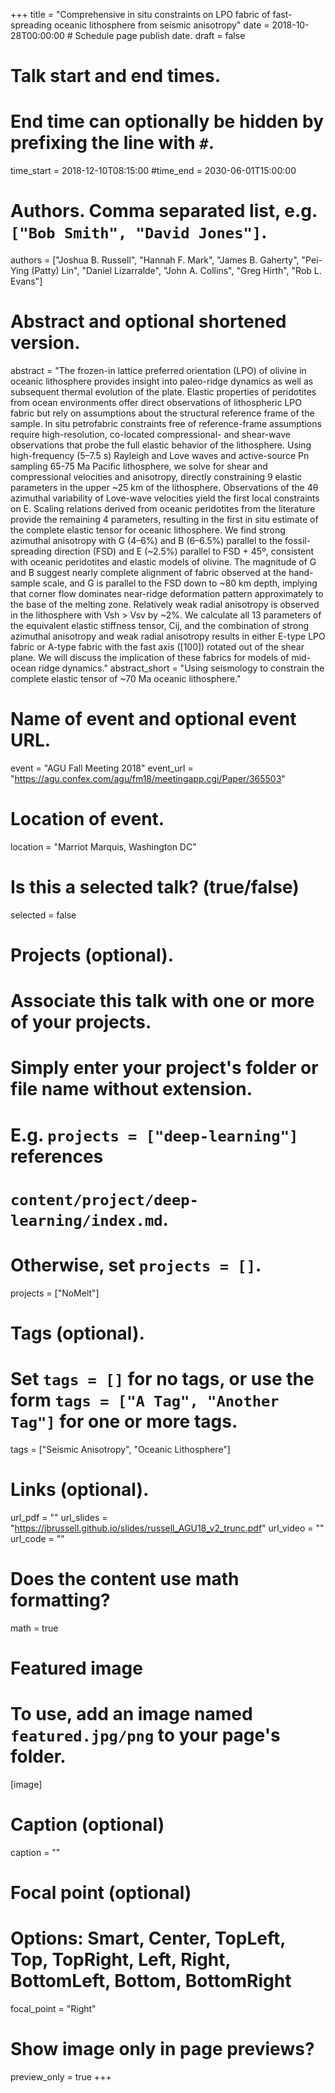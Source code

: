 +++
title = "Comprehensive in situ constraints on LPO fabric of fast-spreading oceanic lithosphere from seismic anisotropy"
date = 2018-10-28T00:00:00  # Schedule page publish date.
draft = false

# Talk start and end times.
#   End time can optionally be hidden by prefixing the line with `#`.
time_start = 2018-12-10T08:15:00
#time_end = 2030-06-01T15:00:00

# Authors. Comma separated list, e.g. `["Bob Smith", "David Jones"]`.
authors = ["Joshua B. Russell", "Hannah F. Mark", "James B. Gaherty", "Pei-Ying (Patty) Lin", "Daniel Lizarralde", "John A. Collins", "Greg Hirth", "Rob L. Evans"]

# Abstract and optional shortened version.
abstract = "The frozen-in lattice preferred orientation (LPO) of olivine in oceanic lithosphere provides insight into paleo-ridge dynamics as well as subsequent thermal evolution of the plate. Elastic properties of peridotites from ocean environments offer direct observations of lithospheric LPO fabric but rely on assumptions about the structural reference frame of the sample. In situ petrofabric constraints free of reference-frame assumptions require high-resolution, co-located compressional- and shear-wave observations that probe the full elastic behavior of the lithosphere. Using high-frequency (5–7.5 s) Rayleigh and Love waves and active-source Pn sampling 65-75 Ma Pacific lithosphere, we solve for shear and compressional velocities and anisotropy, directly constraining 9 elastic parameters in the upper ~25 km of the lithosphere. Observations of the 4θ azimuthal variability of Love-wave velocities yield the first local constraints on E. Scaling relations derived from oceanic peridotites from the literature provide the remaining 4 parameters, resulting in the first in situ estimate of the complete elastic tensor for oceanic lithosphere. We find strong azimuthal anisotropy with G (4–6%) and B (6–6.5%) parallel to the fossil-spreading direction (FSD) and E (~2.5%) parallel to FSD + 45º, consistent with oceanic peridotites and elastic models of olivine. The magnitude of G and B suggest nearly complete alignment of fabric observed at the hand-sample scale, and G is parallel to the FSD down to ~80 km depth, implying that corner flow dominates near-ridge deformation pattern approximately to the base of the melting zone. Relatively weak radial anisotropy is observed in the lithosphere with Vsh > Vsv by ~2%.  We calculate all 13 parameters of the equivalent elastic stiffness tensor, Cij, and the combination of strong azimuthal anisotropy and weak radial anisotropy results in either E-type LPO fabric or A-type fabric with the fast axis ([100]) rotated out of the shear plane. We will discuss the implication of these fabrics for models of mid-ocean ridge dynamics."
abstract_short = "Using seismology to constrain the complete elastic tensor of ~70 Ma oceanic lithosphere."

# Name of event and optional event URL.
event = "AGU Fall Meeting 2018"
event_url = "https://agu.confex.com/agu/fm18/meetingapp.cgi/Paper/365503"

# Location of event.
location = "Marriot Marquis, Washington DC"

# Is this a selected talk? (true/false)
selected = false

# Projects (optional).
#   Associate this talk with one or more of your projects.
#   Simply enter your project's folder or file name without extension.
#   E.g. `projects = ["deep-learning"]` references 
#   `content/project/deep-learning/index.md`.
#   Otherwise, set `projects = []`.
projects = ["NoMelt"]

# Tags (optional).
#   Set `tags = []` for no tags, or use the form `tags = ["A Tag", "Another Tag"]` for one or more tags.
tags = ["Seismic Anisotropy", "Oceanic Lithosphere"]

# Links (optional).
url_pdf = ""
url_slides = "https://jbrussell.github.io/slides/russell_AGU18_v2_trunc.pdf"
url_video = ""
url_code = ""

# Does the content use math formatting?
math = true

# Featured image
# To use, add an image named `featured.jpg/png` to your page's folder. 
[image]
  # Caption (optional)
  caption = ""

  # Focal point (optional)
  # Options: Smart, Center, TopLeft, Top, TopRight, Left, Right, BottomLeft, Bottom, BottomRight
  focal_point = "Right"
  
  # Show image only in page previews?
  preview_only = true
+++

